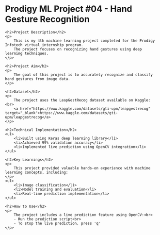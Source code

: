 <!DOCTYPE html>
<html>
<head>
    <title>Hand Gesture Recognition Project</title>
</head>
<body>
    <h1>Prodigy ML Project #04 - Hand Gesture Recognition</h1>
    
    <h2>Project Description</h2>
    <p>
        This is my 4th machine learning project completed for the Prodigy Infotech virtual internship program.
        The project focuses on recognizing hand gestures using deep learning techniques.
    </p>
    
    <h2>Project Aim</h2>
    <p>
        The goal of this project is to accurately recognize and classify hand gestures from image data.
    </p>
    
    <h2>Dataset</h2>
    <p>
        The project uses the LeapGestRecog dataset available on Kaggle:<br>
        <a href="https://www.kaggle.com/datasets/gti-upm/leapgestrecog" target="_blank">https://www.kaggle.com/datasets/gti-upm/leapgestrecog</a>
    </p>
    
    <h2>Technical Implementation</h2>
    <ul>
        <li>Built using Keras deep learning library</li>
        <li>Achieved 99% validation accuracy</li>
        <li>Implemented live prediction using OpenCV integration</li>
    </ul>
    
    <h2>Key Learnings</h2>
    <p>
        This project provided valuable hands-on experience with machine learning concepts, including:
    </p>
    <ul>
        <li>Image classification</li>
        <li>Model training and evaluation</li>
        <li>Real-time prediction implementation</li>
    </ul>
    
    <h2>How to Use</h2>
    <p>
        The project includes a live prediction feature using OpenCV:<br>
        - Run the prediction script<br>
        - To stop the live prediction, press 'q'
    </p>
</body>
</html>
